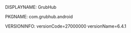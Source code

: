 DISPLAYNAME: GrubHub

PKGNAME: com.grubhub.android

VERSIONINFO: versionCode=27000000 versionName=6.4.1

